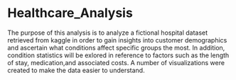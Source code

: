 # Healthcare_Analysis

The purpose of this analysis is to analyze a fictional hospital dataset retrieved from kaggle in order to gain insights into customer demographics and ascertain what conditions affect specific groups the most. In addition, condition statistics will be exlored in reference to factors such as the length of stay, medication,and associated costs. A number of visualizations were created to make the data easier to understand.
